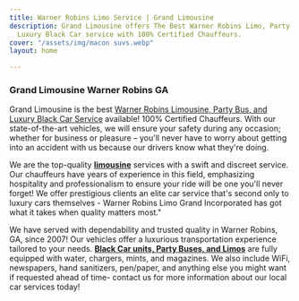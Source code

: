 ```yaml
---
title: Warner Robins Limo Service | Grand Limousine
description: Grand Limousine offers The Best Warner Robins Limo, Party Buses, and
  Luxury Black Car service with 100% Certified Chauffeurs.
cover: "/assets/img/macon suvs.webp"
layout: home

---
```

### **Grand Limousine Warner Robins GA**

Grand Limousine is the best [Warner Robins Limousine, Party Bus, and Luxury Black Car Service](https://www.grandlimowarner-robins.com/ "Warner Robins Limousine, Party Bus, Luxury Black Car Service") available! 100% Certified Chauffeurs. With our state-of-the-art vehicles, we will ensure your safety during any occasion; whether for business or pleasure – you'll never have to worry about getting into an accident with us because our drivers know what they're doing.

We are the top-quality [**limousine**](https://www.grandlimowarner-robins.com/ "Limousine warner robins") services with a swift and discreet service. Our chauffeurs have years of experience in this field, emphasizing hospitality and professionalism to ensure your ride will be one you'll never forget! We offer prestigious clients an elite car service that's second only to luxury cars themselves - Warner Robins Limo Grand Incorporated has got what it takes when quality matters most."

We have served with dependability and trusted quality in Warner Robins, GA, since 2007! Our vehicles offer a luxurious transportation experience tailored to your needs. [**Black Car units, Party Buses, and Limos**](https://www.grandlimowarner-robins.com/ "warner robins black car, party buses, limousines") are fully equipped with water, chargers, mints, and magazines. We also include WiFi, newspapers, hand sanitizers, pen/paper, and anything else you might want if requested ahead of time- contact us for more information about our local car services today!
